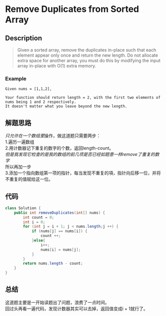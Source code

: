 # Remove Duplicates from Sorted Array
## Description
>Given a sorted array, remove the duplicates in-place such that each element appear only once and return the new length.
Do not allocate extra space for another array, you must do this by modifying the input array in-place with O(1) extra memory.
### Example
```
Given nums = [1,1,2],

Your function should return length = 2, with the first two elements of nums being 1 and 2 respectively.
It doesn't matter what you leave beyond the new length.
```
## 解题思路
*只允许在一个数组里*操作，做这道题只需要两步：  
1.遍历一遍数组  
2.用计数器记下重复的数字的个数，返回length-count。  
*但是我发现它检查的是我的数组的前几项是否已经如题意一样remove了重复的数字*  
所以再加一步  
3.添加一个指向数组第一项的指针，每当发现不重复的項，指针向后移一位，并将不重复的值赋给这一位。
## 代码
```java
class Solution {
    public int removeDuplicates(int[] nums) {
        int count = 0;
		int i = 0;
		for (int j = i + 1; j < nums.length;j ++) {
			if (nums[j] == nums[i]) {
				count ++;
			}else{
                i++;
				nums[i] = nums[j];
			}
		}	
		return nums.length - count;
    }
}
```
## 总结
这道题主要是一开始读题出了问题，浪费了一点时间。  
回过头再看一遍代码，发现计数器其实可以去掉，返回值变成i + 1就行了。
